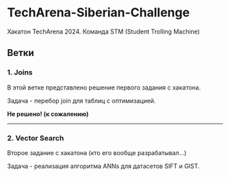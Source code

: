 # TechArena-Siberian-Challenge

Хакатон TechArena 2024. Команда STM (Student Trolling Machine)

## Ветки

### 1. Joins

В этой ветке представлено решение первого задания с хакатона.

Задача - перебор join для таблиц с оптимизацией.

__Не решено! (к сожалению)__

---

### 2. Vector Search

Второе задание с хакатона (кто его вообще разрабатывал...)

Задача - реализация алгоритма ANNs для датасетов SIFT и GIST.
